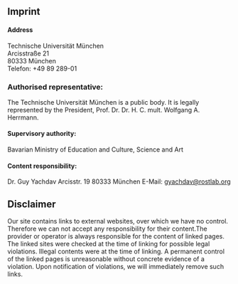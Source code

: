 ## Imprint
#### Address  
Technische Universität München  
Arcisstraße 21  
80333 München  
Telefon: +49 89 289-01

### Authorised representative:
The Technische Universität München is a public body. It is legally represented by the President, Prof. Dr. Dr. H. C. mult. Wolfgang A. Herrmann.

#### Supervisory authority:
Bavarian Ministry of Education and Culture, Science and Art

#### Content responsibility:
Dr. Guy Yachdav
Arcisstr. 19
80333 München
E-Mail: [gyachdav@rostlab.org](mailto:gyachdav@rostlab.org)

## Disclaimer
Our site contains links to external websites, over which we have no control. Therefore we can not accept any responsibility for their content.The provider or operator is always responsible for the content of linked pages. The linked sites were checked at the time of linking for possible legal violations. Illegal contents were at the time of linking. A permanent control of the linked pages is unreasonable without concrete evidence of a violation. Upon notification of violations, we will immediately remove such links.
